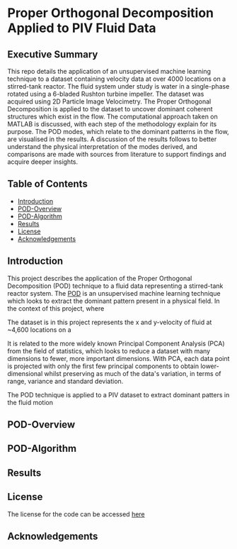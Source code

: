 # Proper Orthogonal Decomposition Applied to PIV Fluid Data

## Executive Summary

This repo details the application of an unsupervised machine learning technique to a dataset containing velocity data at over 4000 locations on a stirred-tank reactor. The fluid system under study is water in a single-phase rotated using a 6-bladed Rushton turbine impeller. The dataset was acquired using 2D Particle Image Velocimetry. The Proper Orthogonal Decomposition is applied to the dataset to uncover dominant coherent structures which exist in the flow. The computational approach taken on MATLAB is discussed, with each step of the methodology explain for its purpose. The POD modes, which relate to the dominant patterns in the flow, are visualised in the results. A discussion of the results follows to better understand the physical interpretation of the modes derived, and comparisons are made with sources from literature to support findings and acquire deeper insights. 

## Table of Contents

- [Introduction](#introduction)
- [POD-Overview](#pod-overview)
- [POD-Algorithm](#pod-algorithm)
- [Results](#results)
- [License](#license)
- [Acknowledgements](#acknowledgements)

## Introduction

This project describes the application of the Proper Orthogonal Decomposition (POD) technique to a fluid data representing a stirred-tank reactor system. The [POD](https://en.wikipedia.org/wiki/Proper_orthogonal_decomposition) is an unsupervised machine learning technique which looks to extract the dominant pattern present in a physical field.
In the context of this project, where

The dataset is in this project represents the x and y-velocity of fluid at ~4,600 locations on a

It is related to the more widely known Principal Component Analysis (PCA) from the field of statistics, which looks to reduce a dataset with many dimensions to fewer, more important dimensions.
With PCA, each data point is projected with only the first few principal components to obtain lower-dimensional whilst preserving as much of the data's variation, in terms of range, variance and standard deviation.

The POD technique is applied to a PIV dataset to extract dominant patters in the fluid motion

## POD-Overview

## POD-Algorithm

## Results

## License

The license for the code can be accessed [here](LICENSE.md)

## Acknowledgements
